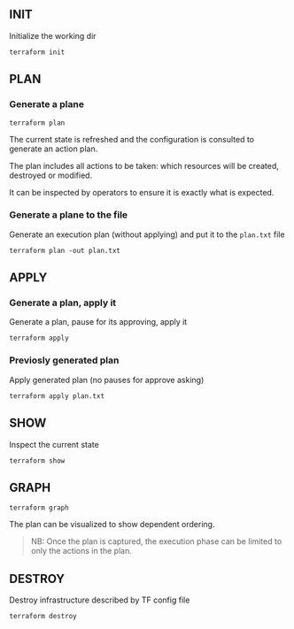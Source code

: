 
## INIT

Initialize the working dir
```
terraform init
```



## PLAN

### Generate a plane

```
terraform plan
```

The current state is refreshed and the configuration is consulted to generate an action plan. 

The plan includes all actions to be taken: which resources will be created, destroyed or modified. 

It can be inspected by operators to ensure it is exactly what is expected. 


### Generate a plane to the file

Generate an execution plan (without applying) and put it to the `plan.txt` file
```
terraform plan -out plan.txt
```



## APPLY

### Generate a plan, apply it

Generate a plan, pause for its approving, apply it
```
terraform apply
```



### Previosly generated plan

Apply generated plan (no pauses for approve asking)
```
terraform apply plan.txt
```


## SHOW

Inspect the current state
```
terraform show
```



## GRAPH

```
terraform graph
```

The plan can be visualized to show dependent ordering. 

> NB: Once the plan is captured, the execution phase can be limited to only the actions in the plan. 




## DESTROY

Destroy infrastructure described by TF config file
```
terraform destroy
```
